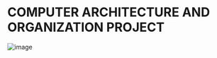 # COMPUTER ARCHITECTURE AND ORGANIZATION PROJECT

![image](https://github.com/user-attachments/assets/68432df5-3478-4071-baf6-f194b92126d0)


